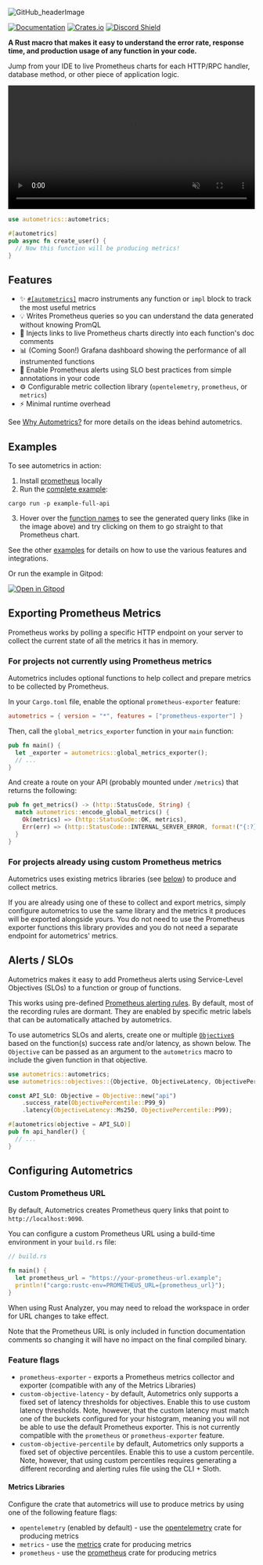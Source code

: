 
![GitHub_headerImage](https://user-images.githubusercontent.com/3262610/221191767-73b8a8d9-9f8b-440e-8ab6-75cb3c82f2bc.png)

[![Documentation](https://docs.rs/autometrics/badge.svg)](https://docs.rs/autometrics)
[![Crates.io](https://img.shields.io/crates/v/autometrics.svg)](https://crates.io/crates/autometrics)
[![Discord Shield](https://discordapp.com/api/guilds/950489382626951178/widget.png?style=shield)](https://discord.gg/kHtwcH8As9)

**A Rust macro that makes it easy to understand the error rate, response time, and production usage of any function in your code.**

Jump from your IDE to live Prometheus charts for each HTTP/RPC handler, database method, or other piece of application logic.

<video src="https://user-images.githubusercontent.com/3262610/220152261-2ad6ab2b-f951-4b51-8d6e-855fb71440a3.mp4" autoplay loop muted width="100%"></video>

```rust
use autometrics::autometrics;

#[autometrics]
pub async fn create_user() {
  // Now this function will be producing metrics!
}
```

## Features
- ✨ [`#[autometrics]`](https://docs.rs/autometrics/latest/autometrics/attr.autometrics.html) macro instruments any function or `impl` block to track the most useful metrics
- 💡 Writes Prometheus queries so you can understand the data generated without knowing PromQL
- 🔗 Injects links to live Prometheus charts directly into each function's doc comments
- 📊 (Coming Soon!) Grafana dashboard showing the performance of all instrumented functions
- 🚨 Enable Prometheus alerts using SLO best practices from simple annotations in your code
- ⚙️ Configurable metric collection library (`opentelemetry`, `prometheus`, or `metrics`)
- ⚡ Minimal runtime overhead

See [Why Autometrics?](https://github.com/autometrics-dev#why-autometrics) for more details on the ideas behind autometrics.

## Examples

To see autometrics in action:

1. Install [prometheus](https://prometheus.io/download/) locally
2. Run the [complete example](./examples/full-api):
```shell
cargo run -p example-full-api
```
3. Hover over the [function names](./examples/full-api/src/routes.rs#L13) to see the generated query links
(like in the image above) and try clicking on them to go straight to that Prometheus chart.

See the other [examples](./examples/) for details on how to use the various features and integrations.

Or run the example in Gitpod:

[![Open in Gitpod](https://gitpod.io/button/open-in-gitpod.svg)](https://gitpod.io/#https://github.com/autometrics-dev/autometrics-rs)


## Exporting Prometheus Metrics

Prometheus works by polling a specific HTTP endpoint on your server to collect the current state of all the metrics it has in memory.

### For projects not currently using Prometheus metrics

Autometrics includes optional functions to help collect and prepare metrics to be collected by Prometheus.

In your `Cargo.toml` file, enable the optional `prometheus-exporter` feature:

```toml
autometrics = { version = "*", features = ["prometheus-exporter"] }
```

Then, call the `global_metrics_exporter` function in your `main` function:
```rust
pub fn main() {
  let _exporter = autometrics::global_metrics_exporter();
  // ...
}
```

And create a route on your API (probably mounted under `/metrics`) that returns the following:
```rust
pub fn get_metrics() -> (http::StatusCode, String) {
  match autometrics::encode_global_metrics() {
    Ok(metrics) => (http::StatusCode::OK, metrics),
    Err(err) => (http::StatusCode::INTERNAL_SERVER_ERROR, format!("{:?}", err))
  }
}
```

### For projects already using custom Prometheus metrics

Autometrics uses existing metrics libraries (see [below](#metrics-libraries)) to produce and collect metrics.

If you are already using one of these to collect and export metrics, simply configure autometrics to use the same library and the metrics it produces will be exported alongside yours. You do not need to use the Prometheus exporter functions this library provides and you do not need a separate endpoint for autometrics' metrics.


## Alerts / SLOs

Autometrics makes it easy to add Prometheus alerts using Service-Level Objectives (SLOs) to a function or group of functions.

This works using pre-defined [Prometheus alerting rules](https://github.com/autometrics-dev/autometrics-shared#prometheus-recording--alerting-rules). By default, most of the recording rules are dormant. They are enabled by specific metric labels that can be automatically attached by autometrics.

To use autometrics SLOs and alerts, create one or multiple [`Objective`s](https://docs.rs/autometrics/latest/autometrics/objectives/struct.Objective.html) based on the function(s) success rate and/or latency, as shown below. The `Objective` can be passed as an argument to the `autometrics` macro to include the given function in that objective.

```rust
use autometrics::autometrics;
use autometrics::objectives::{Objective, ObjectiveLatency, ObjectivePercentile};

const API_SLO: Objective = Objective::new("api")
    .success_rate(ObjectivePercentile::P99_9)
    .latency(ObjectiveLatency::Ms250, ObjectivePercentile::P99);

#[autometrics(objective = API_SLO)]
pub fn api_handler() {
  // ...
}
```

## Configuring Autometrics

### Custom Prometheus URL
By default, Autometrics creates Prometheus query links that point to `http://localhost:9090`.

You can configure a custom Prometheus URL using a build-time environment in your `build.rs` file:

```rust
// build.rs

fn main() {
  let prometheus_url = "https://your-prometheus-url.example";
  println!("cargo:rustc-env=PROMETHEUS_URL={prometheus_url}");
}
```
When using Rust Analyzer, you may need to reload the workspace in order for URL changes to take effect.

Note that the Prometheus URL is only included in function documentation comments so changing it will have no impact on the final compiled binary.


### Feature flags

- `prometheus-exporter` - exports a Prometheus metrics collector and exporter (compatible with any of the Metrics Libraries)
- `custom-objective-latency` - by default, Autometrics only supports a fixed set of latency thresholds for objectives. Enable this to use custom latency thresholds. Note, however, that the custom latency must match one of the buckets configured for your histogram, meaning you will not be able to use the default Prometheus exporter. This is not currently compatible with the `prometheus` or `prometheus-exporter` feature.
- `custom-objective-percentile` by default, Autometrics only supports a fixed set of objective percentiles. Enable this to use a custom percentile. Note, however, that using custom percentiles requires generating a different recording and alerting rules file using the CLI + Sloth.

#### Metrics Libraries

Configure the crate that autometrics will use to produce metrics by using one of the following feature flags:

- `opentelemetry` (enabled by default) - use the [opentelemetry](https://crates.io/crates/opentelemetry) crate for producing metrics
- `metrics` - use the [metrics](https://crates.io/crates/metrics) crate for producing metrics
- `prometheus` - use the [prometheus](https://crates.io/crates/prometheus) crate for producing metrics
